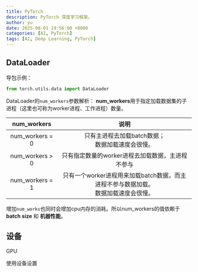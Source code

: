 ```yaml
---
title: PyTorch
description: PyTorch 深度学习框架。
author: yu
date: 2025-08-01 19:56:00 +0800
categories: [AI, PyTorch]
tags: [AI, Deep Learning, PyTorch]
---
```



## DataLoader

导包示例：
```python
from torch.utils.data import DataLoader
```

DataLoader的`num_workers`参数解析：
**num_workers**用于指定加载数据集的子进程（这里也可称为worker进程、工作进程）数量。

| num_workers | 说明 |
|:-----------:|:----:|
| num_workers = 0 | 只有主进程去加载batch数据；<br/>数据加载速度会很慢。 |
| num_workers > 0 | 只有指定数量的worker进程去加载数据，主进程不参与 |
| num_workers = 1 | 只有一个worker进程用来加载batch数据，而主进程不参与数据加载。<br/>数据加载速度会很慢。 |

增加`num_works`也同时会增加cpu内存的消耗。所以num_workers的值依赖于 **batch size** 和 **机器性能**。

## 设备

GPU

使用设备设置

